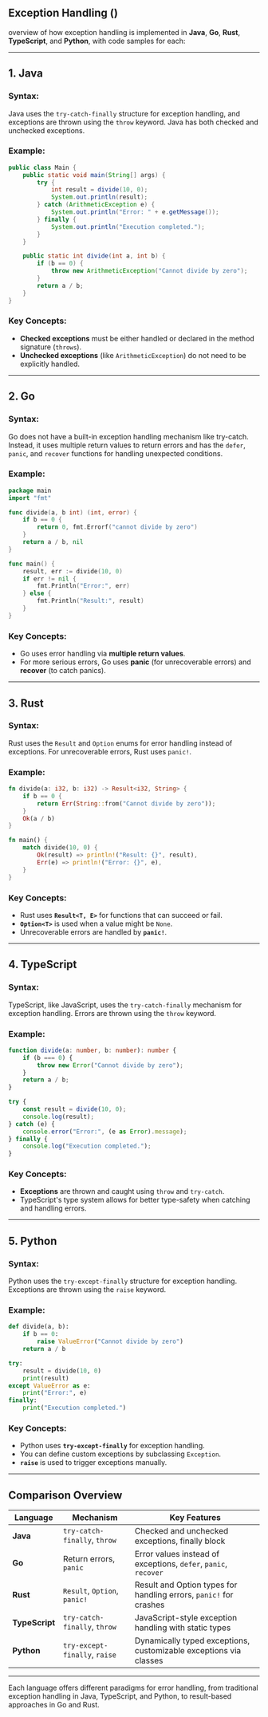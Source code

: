## Exception Handling ()

overview of how exception handling is implemented in **Java**, **Go**, **Rust**, **TypeScript**, and **Python**, with
code samples for each:

---

## **1. Java**

### **Syntax:**

Java uses the `try-catch-finally` structure for exception handling, and exceptions are thrown using the `throw` keyword.
Java has both checked and unchecked exceptions.

### **Example:**

```java
public class Main {
    public static void main(String[] args) {
        try {
            int result = divide(10, 0);
            System.out.println(result);
        } catch (ArithmeticException e) {
            System.out.println("Error: " + e.getMessage());
        } finally {
            System.out.println("Execution completed.");
        }
    }

    public static int divide(int a, int b) {
        if (b == 0) {
            throw new ArithmeticException("Cannot divide by zero");
        }
        return a / b;
    }
}
```

### **Key Concepts:**

- **Checked exceptions** must be either handled or declared in the method signature (`throws`).
- **Unchecked exceptions** (like `ArithmeticException`) do not need to be explicitly handled.

---

## **2. Go**

### **Syntax:**

Go does not have a built-in exception handling mechanism like try-catch. Instead, it uses multiple return values to
return errors and has the `defer`, `panic`, and `recover` functions for handling unexpected conditions.

### **Example:**

```go
package main
import "fmt"

func divide(a, b int) (int, error) {
    if b == 0 {
        return 0, fmt.Errorf("cannot divide by zero")
    }
    return a / b, nil
}

func main() {
    result, err := divide(10, 0)
    if err != nil {
        fmt.Println("Error:", err)
    } else {
        fmt.Println("Result:", result)
    }
}
```

### **Key Concepts:**

- Go uses error handling via **multiple return values**.
- For more serious errors, Go uses **panic** (for unrecoverable errors) and **recover** (to catch panics).

---

## **3. Rust**

### **Syntax:**

Rust uses the `Result` and `Option` enums for error handling instead of exceptions. For unrecoverable errors, Rust uses
`panic!`.

### **Example:**

```rust
fn divide(a: i32, b: i32) -> Result<i32, String> {
    if b == 0 {
        return Err(String::from("Cannot divide by zero"));
    }
    Ok(a / b)
}

fn main() {
    match divide(10, 0) {
        Ok(result) => println!("Result: {}", result),
        Err(e) => println!("Error: {}", e),
    }
}
```

### **Key Concepts:**

- Rust uses **`Result<T, E>`** for functions that can succeed or fail.
- **`Option<T>`** is used when a value might be `None`.
- Unrecoverable errors are handled by **`panic!`**.

---

## **4. TypeScript**

### **Syntax:**

TypeScript, like JavaScript, uses the `try-catch-finally` mechanism for exception handling. Errors are thrown using the
`throw` keyword.

### **Example:**

```typescript
function divide(a: number, b: number): number {
    if (b === 0) {
        throw new Error("Cannot divide by zero");
    }
    return a / b;
}

try {
    const result = divide(10, 0);
    console.log(result);
} catch (e) {
    console.error("Error:", (e as Error).message);
} finally {
    console.log("Execution completed.");
}
```

### **Key Concepts:**

- **Exceptions** are thrown and caught using `throw` and `try-catch`.
- TypeScript's type system allows for better type-safety when catching and handling errors.

---

## **5. Python**

### **Syntax:**

Python uses the `try-except-finally` structure for exception handling. Exceptions are thrown using the `raise` keyword.

### **Example:**

```python
def divide(a, b):
    if b == 0:
        raise ValueError("Cannot divide by zero")
    return a / b

try:
    result = divide(10, 0)
    print(result)
except ValueError as e:
    print("Error:", e)
finally:
    print("Execution completed.")
```

### **Key Concepts:**

- Python uses **`try-except-finally`** for exception handling.
- You can define custom exceptions by subclassing `Exception`.
- **`raise`** is used to trigger exceptions manually.

---

## **Comparison Overview**

| Language       | Mechanism                     | Key Features                                                      |
|----------------|-------------------------------|-------------------------------------------------------------------|
| **Java**       | `try-catch-finally`, `throw`  | Checked and unchecked exceptions, finally block                   |
| **Go**         | Return errors, `panic`        | Error values instead of exceptions, `defer`, `panic`, `recover`   |
| **Rust**       | `Result`, `Option`, `panic!`  | Result and Option types for handling errors, `panic!` for crashes |
| **TypeScript** | `try-catch-finally`, `throw`  | JavaScript-style exception handling with static types             |
| **Python**     | `try-except-finally`, `raise` | Dynamically typed exceptions, customizable exceptions via classes |

---

Each language offers different paradigms for error handling, from traditional exception handling in Java, TypeScript,
and Python, to result-based approaches in Go and Rust.